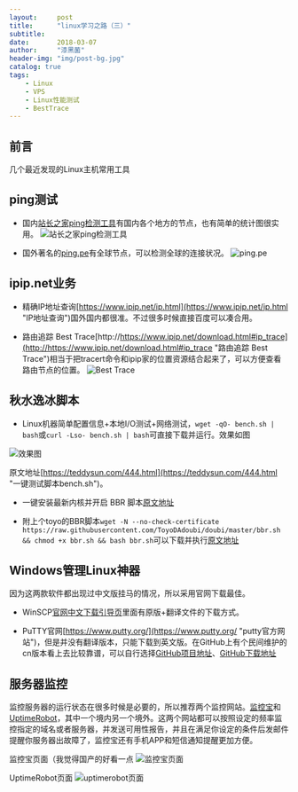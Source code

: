 ```yaml
---
layout:     post
title:      "linux学习之路（三）"
subtitle:   
date:       2018-03-07
author:     "漆黑菌"
header-img: "img/post-bg.jpg"
catalog: true
tags:
    - Linux
    - VPS
    - Linux性能测试
    - BestTrace
---
```


## 前言
几个最近发现的Linux主机常用工具

## ping测试
- 国内[站长之家ping检测工具](http://ping.chinaz.com/ "站长之家ping检测工具")有国内各个地方的节点，也有简单的统计图很实用。
![站长之家ping检测工具](https://cl.ly/1c0x3E1w1A3S/download/Image%202018-03-07%20at%2011.42.03%20PM.png)

- 国外著名的[ping.pe](http://ping.pe/ "ping.pe")有全球节点，可以检测全球的连接状况。
![ping.pe](https://cl.ly/1p1s1Y2O2C3d/download/Image%202018-03-07%20at%2011.43.38%20PM.png)

## ipip.net业务
- 精确IP地址查询[https://www.ipip.net/ip.html](https://www.ipip.net/ip.html "IP地址查询")国外国内都很准。不过很多时候直接百度可以凑合用。

- 路由追踪 Best Trace[http://https://www.ipip.net/download.html#ip_trace](http://https://www.ipip.net/download.html#ip_trace "路由追踪 Best Trace")相当于把tracert命令和ipip家的位置资源结合起来了，可以方便查看路由节点的位置。
![Best Trace](https://cl.ly/44150b1m2e33/download/Image%202018-03-07%20at%2011.47.04%20PM.png)

## 秋水逸冰脚本
- Linux机器简单配置信息+本地I/O测试+网络测试，`wget -qO- bench.sh | bash`或`curl -Lso- bench.sh | bash`可直接下载并运行。效果如图

![效果图](https://cl.ly/0d3d1F292v1u/download/Image%202018-03-08%20at%2012.44.25%20AM.png)

原文地址[https://teddysun.com/444.html](https://teddysun.com/444.html "一键测试脚本bench.sh")。

- 一键安装最新内核并开启 BBR 脚本[原文地址](https://teddysun.com/489.html "一键安装最新内核并开启 BBR 脚本")

- 附上个toyo的BBR脚本`wget -N --no-check-certificate https://raw.githubusercontent.com/ToyoDAdoubi/doubi/master/bbr.sh && chmod +x bbr.sh && bash bbr.sh`可以下载并执行[原文地址](https://doub.io/wlzy-16/ "逗比BBR脚本")

## Windows管理Linux神器
因为这两款软件都出现过中文版挂马的情况，所以采用官网下载最佳。

- WinSCP[官网中文下载引导页](https://winscp.net/eng/docs/lang:chs#%E4%B8%8B%E8%BD%BD "中文引导页")里面有原版+翻译文件的下载方式。

- PuTTY官网[https://www.putty.org/](https://www.putty.org/ "putty官方网站")，但是并没有翻译版本，只能下载到英文版。在GitHub上有个民间维护的cn版本看上去比较靠谱，可以自行选择[GitHub项目地址](https://github.com/larryli/putty "GitHub项目地址")、[GitHub下载地址](https://github.com/larryli/PuTTY/releases "GitHub下载地址")

## 服务器监控
监控服务器的运行状态在很多时候是必要的，所以推荐两个监控网站。[监控宝](http://www.jiankongbao.com "监控宝官方网站")和[UptimeRobot](uptimerobot.com "UptimeRobot官方网站")，其中一个境内另一个境外。这两个网站都可以按照设定的频率监控指定的域名或者服务器，并发送可用性报告，并且在满足你设定的条件后发邮件提醒你服务器出故障了，监控宝还有手机APP和短信通知提醒更加方便。

监控宝页面（我觉得国产的好看一点
![监控宝页面](https://cl.ly/0Z0Z2S0H2R3E/download/Image%202018-03-08%20at%201.51.03%20AM.png)

UptimeRobot页面
![uptimerobot页面](https://cl.ly/1S0C2A3o3x44/download/Image%202018-03-08%20at%201.52.27%20AM.png)